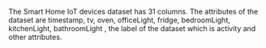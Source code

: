 The Smart Home IoT devices dataset has 31 columns. The attributes of the dataset are timestamp, tv, oven, officeLight, fridge, bedroomLight, kitchenLight,  bathroomLight , the label of the dataset which is activity and other attributes.
